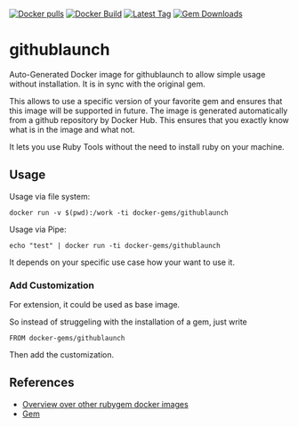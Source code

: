 [![Docker pulls](https://img.shields.io/docker/pulls/rubygem/githublaunch.svg)](https://hub.docker.com/r/rubygem/githublaunch/)
[![Docker Build](https://img.shields.io/docker/automated/rubygem/githublaunch.svg)](https://hub.docker.com/r/rubygem/githublaunch/)
[![Latest Tag](https://img.shields.io/github/tag/docker-rubygem/githublaunch.svg)](https://hub.docker.com/r/rubygem/githublaunch/)
[![Gem Downloads](https://img.shields.io/gem/dt/githublaunch.svg)](https://rubygems.org/gems/githublaunch/)
# githublaunch

Auto-Generated Docker image for githublaunch to allow simple usage without installation.
It is in sync with the original gem.

This allows to use a specific version of your favorite gem and ensures that this image will be supported in future.
The image is generated automatically from a github repository by Docker Hub.
This ensures that you exactly know what is in the image and what not.

It lets you use Ruby Tools without the need to install ruby on your machine.

## Usage

Usage via file system:

`docker run -v $(pwd):/work -ti docker-gems/githublaunch`

Usage via Pipe:

`echo "test" | docker run -ti docker-gems/githublaunch`

It depends on your specific use case how your want to use it.

### Add Customization

For extension, it could be used as base image.

So instead of struggeling with the installation of a gem, just write

`FROM docker-gems/githublaunch`

Then add the customization.

## References

 - [Overview over other rubygem docker images](https://github.com/thinkbot/docker-rubygem)
 - [Gem](https://rubygems.org/gems/githublaunch/)
